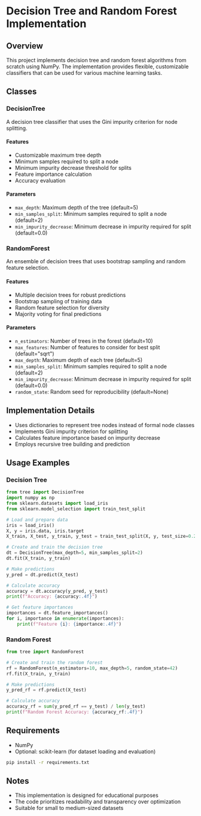 # Decision Tree and Random Forest Implementation

## Overview
This project implements decision tree and random forest algorithms from scratch using NumPy. The implementation provides flexible, customizable classifiers that can be used for various machine learning tasks.

## Classes

### DecisionTree
A decision tree classifier that uses the Gini impurity criterion for node splitting.

#### Features
- Customizable maximum tree depth
- Minimum samples required to split a node
- Minimum impurity decrease threshold for splits
- Feature importance calculation
- Accuracy evaluation

#### Parameters
- `max_depth`: Maximum depth of the tree (default=5)
- `min_samples_split`: Minimum samples required to split a node (default=2)
- `min_impurity_decrease`: Minimum decrease in impurity required for split (default=0.0)

### RandomForest
An ensemble of decision trees that uses bootstrap sampling and random feature selection.

#### Features
- Multiple decision trees for robust predictions
- Bootstrap sampling of training data
- Random feature selection for diversity
- Majority voting for final predictions

#### Parameters
- `n_estimators`: Number of trees in the forest (default=10)
- `max_features`: Number of features to consider for best split (default="sqrt")
- `max_depth`: Maximum depth of each tree (default=5)
- `min_samples_split`: Minimum samples required to split a node (default=2)
- `min_impurity_decrease`: Minimum decrease in impurity required for split (default=0.0)
- `random_state`: Random seed for reproducibility (default=None)

## Implementation Details

- Uses dictionaries to represent tree nodes instead of formal node classes
- Implements Gini impurity criterion for splitting
- Calculates feature importance based on impurity decrease
- Employs recursive tree building and prediction

## Usage Examples

### Decision Tree

```python
from tree import DecisionTree
import numpy as np
from sklearn.datasets import load_iris
from sklearn.model_selection import train_test_split

# Load and prepare data
iris = load_iris()
X, y = iris.data, iris.target
X_train, X_test, y_train, y_test = train_test_split(X, y, test_size=0.2, random_state=42)

# Create and train the decision tree
dt = DecisionTree(max_depth=5, min_samples_split=2)
dt.fit(X_train, y_train)

# Make predictions
y_pred = dt.predict(X_test)

# Calculate accuracy
accuracy = dt.accuracy(y_pred, y_test)
print(f"Accuracy: {accuracy:.4f}")

# Get feature importances
importances = dt.feature_importances()
for i, importance in enumerate(importances):
    print(f"Feature {i}: {importance:.4f}")
```

### Random Forest

```python
from tree import RandomForest

# Create and train the random forest
rf = RandomForest(n_estimators=10, max_depth=5, random_state=42)
rf.fit(X_train, y_train)

# Make predictions
y_pred_rf = rf.predict(X_test)

# Calculate accuracy
accuracy_rf = sum(y_pred_rf == y_test) / len(y_test)
print(f"Random Forest Accuracy: {accuracy_rf:.4f}")
```

## Requirements
- NumPy
- Optional: scikit-learn (for dataset loading and evaluation)
```bash
pip install -r requirements.txt
```
## Notes
- This implementation is designed for educational purposes
- The code prioritizes readability and transparency over optimization
- Suitable for small to medium-sized datasets
